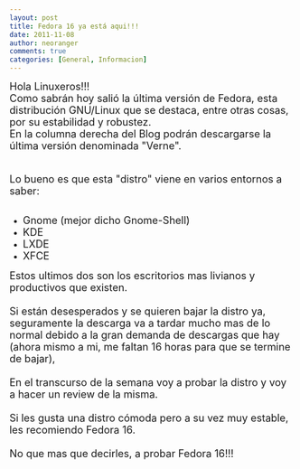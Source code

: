 ```yaml
---
layout: post
title: Fedora 16 ya está aqui!!!
date: 2011-11-08
author: neoranger
comments: true
categories: [General, Informacion]
---
```

<span class="Apple-style-span" style="font-size:large;">Hola Linuxeros!!! </span><br /><span class="Apple-style-span" style="font-size:large;">Como sabrán hoy salió la última versión de Fedora, esta distribución GNU/Linux que se destaca, entre otras cosas, por su estabilidad y robustez.</span><br /><span class="Apple-style-span" style="font-size:large;">En la columna derecha del Blog podrán descargarse la última versión denominada "Verne".</span><br /><span class="Apple-style-span" style="font-size:large;"><br /></span><br /><span class="Apple-style-span" style="font-size:large;">Lo bueno es que esta "distro" viene en varios entornos a saber:</span><br /><br /><ul><li><span class="Apple-style-span" style="font-size:large;">Gnome (mejor dicho Gnome-Shell)</span></li><li><span class="Apple-style-span" style="font-size:large;">KDE</span></li><li><span class="Apple-style-span" style="font-size:large;">LXDE</span></li><li><span class="Apple-style-span" style="font-size:large;">XFCE</span></li></ul><div><span class="Apple-style-span" style="font-size:large;">Estos ultimos dos son los escritorios mas livianos y productivos que existen.</span></div><div><span class="Apple-style-span" style="font-size:large;"><br /></span></div><div><span class="Apple-style-span" style="font-size:large;">Si están desesperados y se quieren bajar la distro ya, seguramente la descarga va a tardar mucho mas de lo normal debido a la gran demanda de descargas que hay (ahora mismo a mi, me faltan 16 horas para que se termine de bajar),</span></div><div><span class="Apple-style-span" style="font-size:large;"><br /></span></div><div><span class="Apple-style-span" style="font-size:large;">En el transcurso de la semana voy a probar la distro y voy a hacer un review de la misma.</span></div><div><span class="Apple-style-span" style="font-size:large;"><br /></span></div><div><span class="Apple-style-span" style="font-size:large;">Si les gusta una distro cómoda pero a su vez muy estable, les recomiendo Fedora 16.</span></div><div><span class="Apple-style-span" style="font-size:large;"><br /></span></div><div><span class="Apple-style-span" style="font-size:large;">No que mas que decirles, a probar Fedora 16!!!</span></div>
